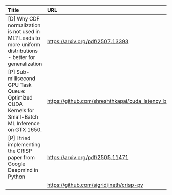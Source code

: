 | Title                                                                                                        | URL                                                     |   Score | Date                |
|:-------------------------------------------------------------------------------------------------------------|:--------------------------------------------------------|--------:|:--------------------|
| [D] Why CDF normalization is not used in ML? Leads to more uniform distributions - better for generalization | https://arxiv.org/pdf/2507.13393                        |      87 | 2025-07-26 04:01:55 |
| [P] Sub-millisecond GPU Task Queue: Optimized CUDA Kernels for Small-Batch ML Inference on GTX 1650.         | https://github.com/shreshthkapai/cuda_latency_benchmark |      64 | 2025-07-26 14:53:32 |
| [P] I tried implementing the CRISP paper from Google Deepmind in Python                                      | https://arxiv.org/pdf/2505.11471                        |      37 | 2025-07-27 10:32:08 |
|                                                                                                              | https://github.com/sigridjineth/crisp-py                |         |                     |
